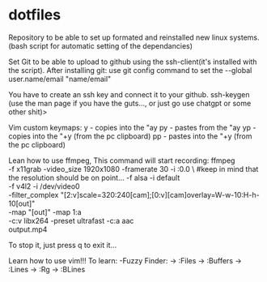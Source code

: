 # dotfiles
Repository to be able to set up formated and reinstalled new linux systems. (bash script for automatic setting of the dependancies)

Set Git to be able to upload to github using the ssh-client(it's installed with the script).
After installing git: 
use 
    git config command to set the --global user.name/email "name/email" 

You have to create an ssh key and connect it to your github. 
ssh-keygen (use the man page if you have the guts..., or just go use chatgpt or some other shit)> 

Vim custom keymaps: 
    y  - copies into the "ay
    py - pastes from the "ay
    yp - copies into the "+y (from the pc clipboard)
    pp - pastes into the "+y (from the pc clipboard)

Lean how to use ffmpeg, This command will start recording:
ffmpeg \
-f x11grab -video_size 1920x1080 -framerate 30 -i :0.0 \   #keep in mind that the resolution should be on point...
-f alsa -i default \
-f v4l2 -i /dev/video0 \
-filter_complex "[2:v]scale=320:240[cam];[0:v][cam]overlay=W-w-10:H-h-10[out]" \
-map "[out]" -map 1:a \
-c:v libx264 -preset ultrafast -c:a aac \
output.mp4

To stop it, just press q to exit it...


Learn how to use vim!!!
To learn: 
-Fuzzy Finder: 
    -> :Files
    -> :Buffers
    -> :Lines
    -> :Rg
    -> :BLines
